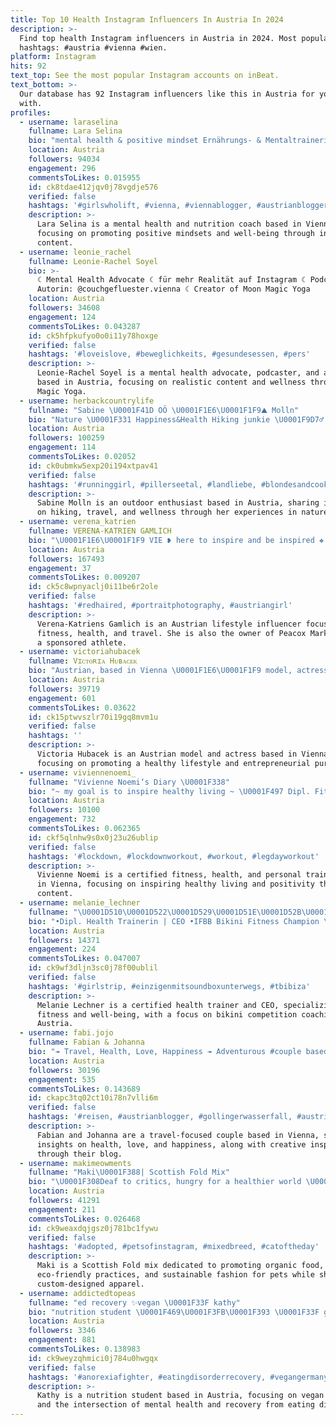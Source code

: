 ```yaml
---
title: Top 10 Health Instagram Influencers In Austria In 2024
description: >-
  Find top health Instagram influencers in Austria in 2024. Most popular
  hashtags: #austria #vienna #wien.
platform: Instagram
hits: 92
text_top: See the most popular Instagram accounts on inBeat.
text_bottom: >-
  Our database has 92 Instagram influencers like this in Austria for you to work
  with.
profiles:
  - username: laraselina
    fullname: Lara Selina
    bio: "mental health & positive mindset Ernährungs- & Mentaltrainerin \U0001F4AD \U00016925 Vienna | Content Creatorin ✉️ lara@brainandbabes.com"
    location: Austria
    followers: 94034
    engagement: 296
    commentsToLikes: 0.015955
    id: ck8tdae412jqv0j78vgdje576
    verified: false
    hashtags: '#girlswholift, #vienna, #viennablogger, #austrianblogger'
    description: >-
      Lara Selina is a mental health and nutrition coach based in Vienna,
      focusing on promoting positive mindsets and well-being through informative
      content.
  - username: leonie_rachel
    fullname: Leonie-Rachel Soyel
    bio: >-
      ☾ Mental Health Advocate ☾ für mehr Realität auf Instagram ☾ Podcasterin &
      Autorin: @couchgefluester.vienna ☾ Creator of Moon Magic Yoga
    location: Austria
    followers: 34608
    engagement: 124
    commentsToLikes: 0.043287
    id: ck5hfpkufyo0o0i11y78hoxge
    verified: false
    hashtags: '#loveislove, #beweglichkeits, #gesundesessen, #pers'
    description: >-
      Leonie-Rachel Soyel is a mental health advocate, podcaster, and author
      based in Austria, focusing on realistic content and wellness through Moon
      Magic Yoga.
  - username: herbackcountrylife
    fullname: "Sabine \U0001F41D OÖ \U0001F1E6\U0001F1F9⛰️ Molln"
    bio: "Nature \U0001F331 Happiness&Health Hiking junkie \U0001F9D7‍♂️ Travelholic \U0001F30D"
    location: Austria
    followers: 100259
    engagement: 114
    commentsToLikes: 0.02052
    id: ck0ubmkw5exp20i194xtpav41
    verified: false
    hashtags: '#runninggirl, #pillerseetal, #landliebe, #blondesandcookies'
    description: >-
      Sabine Molln is an outdoor enthusiast based in Austria, sharing insights
      on hiking, travel, and wellness through her experiences in nature.
  - username: verena_katrien
    fullname: VERENA-KATRIEN GAMLICH
    bio: "\U0001F1E6\U0001F1F9 VIE ❥ here to inspire and be inspired ❖ lifestyle | fit & healthy | travel • Owner of @peacox.marketing • Athlete @biotechusa_de | VERENA15"
    location: Austria
    followers: 167493
    engagement: 37
    commentsToLikes: 0.009207
    id: ck5c8wpnyaclj0i11be6r2ole
    verified: false
    hashtags: '#redhaired, #portraitphotography, #austriangirl'
    description: >-
      Verena-Katriens Gamlich is an Austrian lifestyle influencer focusing on
      fitness, health, and travel. She is also the owner of Peacox Marketing and
      a sponsored athlete.
  - username: victoriahubacek
    fullname: Vɪᴄᴛᴏʀɪᴀ Hᴜʙᴀᴄᴇᴋ
    bio: "Austrian, based in Vienna \U0001F1E6\U0001F1F9 model, actress, entrepreneur healthy lifestyle \U0001F331"
    location: Austria
    followers: 39719
    engagement: 601
    commentsToLikes: 0.03622
    id: ck15ptwvszlr70i19gq8mvm1u
    verified: false
    hashtags: ''
    description: >-
      Victoria Hubacek is an Austrian model and actress based in Vienna,
      focusing on promoting a healthy lifestyle and entrepreneurial pursuits.
  - username: viviennenoemi_
    fullname: "Vivienne Noemi‘s Diary \U0001F338"
    bio: "~ my goal is to inspire healthy living ~ \U0001F497 Dipl. Fitness-, Gesundheits- & Personal Trainerin \U0001F4CD Vienna, AT ✨ spread positivity \U0001F4BB Health Coach BTY"
    location: Austria
    followers: 10100
    engagement: 732
    commentsToLikes: 0.062365
    id: ckf5qlnhw9s0x0j23u26ublip
    verified: false
    hashtags: '#lockdown, #lockdownworkout, #workout, #legdayworkout'
    description: >-
      Vivienne Noemi is a certified fitness, health, and personal trainer based
      in Vienna, focusing on inspiring healthy living and positivity through her
      content.
  - username: melanie_lechner
    fullname: "\U0001D510\U0001D522\U0001D529\U0001D51E\U0001D52B\U0001D526\U0001D522 \U0001D50F\U0001D522\U0001D520\U0001D525\U0001D52B\U0001D522\U0001D52F"
    bio: "•Dipl. Health Trainerin | CEO •IFBB Bikini Fitness Champion \U0001F3C6\U0001F947 •AnoVona ————————"
    location: Austria
    followers: 14371
    engagement: 224
    commentsToLikes: 0.047007
    id: ck9wf3dljn3sc0j78f00ublil
    verified: false
    hashtags: '#girlstrip, #einzigenmitsoundboxunterwegs, #tbibiza'
    description: >-
      Melanie Lechner is a certified health trainer and CEO, specializing in
      fitness and well-being, with a focus on bikini competition coaching in
      Austria.
  - username: fabi.jojo
    fullname: Fabian & Johanna
    bio: "↠ Travel, Health, Love, Happiness ↠ Adventurous #couple based in #Vienna \U0001F1E6\U0001F1F9 ↠ Sharing meaningful thoughts & creative inspirations ↡Our Blog↡"
    location: Austria
    followers: 30196
    engagement: 535
    commentsToLikes: 0.143689
    id: ckapc3tq02ct10i78n7vlli6m
    verified: false
    hashtags: '#reisen, #austrianblogger, #gollingerwasserfall, #austria'
    description: >-
      Fabian and Johanna are a travel-focused couple based in Vienna, sharing
      insights on health, love, and happiness, along with creative inspirations
      through their blog.
  - username: makimeowments
    fullname: "Maki\U0001F388| Scottish Fold Mix"
    bio: "\U0001F308Deaf to critics, hungry for a healthier world \U0001F30D \U0001F431organic foodie \U0001F33Feco-friendly cat \U0001F457sustainable fur-fashion model ⤹ custom kicks \U0001F63B use my code: MAKI✨"
    location: Austria
    followers: 41291
    engagement: 211
    commentsToLikes: 0.026468
    id: ck9weaxdqjgsz0j781bc1fywu
    verified: false
    hashtags: '#adopted, #petsofinstagram, #mixedbreed, #catoftheday'
    description: >-
      Maki is a Scottish Fold mix dedicated to promoting organic food,
      eco-friendly practices, and sustainable fashion for pets while sharing
      custom-designed apparel.
  - username: addictedtopeas
    fullname: "ed recovery ✨vegan \U0001F33F kathy"
    bio: "nutrition student \U0001F469\U0001F3FB‍\U0001F393 \U0001F33F gaining my strength and happiness back with lots of good vegan food ✨a mix of mental health & good food\U0001F60B \U0001F1E6\U0001F1F9 vienna"
    location: Austria
    followers: 3346
    engagement: 881
    commentsToLikes: 0.138983
    id: ck9weyzqhmici0j784u0hwgqx
    verified: false
    hashtags: '#anorexiafighter, #eatingdisorderrecovery, #vegangermany, #veganstudent'
    description: >-
      Kathy is a nutrition student based in Austria, focusing on vegan cuisine
      and the intersection of mental health and recovery from eating disorders.
---
```


